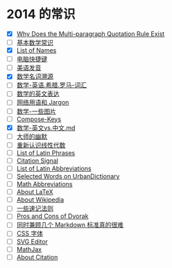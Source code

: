 2014 的常识
===========




* [x] [Why Does the Multi-paragraph Quotation Rule Exist](Why-Does-the-Multi-paragraph-Quotation-Rule-Exist.md)
* [ ] [基本数学常识](基本数学常识.md)
* [x] [List of Names](List-of-Names.md)
* [ ] [电脑快捷键](电脑快捷键.md)
* [ ] [美语发音](美语发音.md)
* [x] [数学名词溯源](数学名词.md)
* [ ] [数学-英语.希腊.罗马-词汇](数学-英语.希腊.罗马-词汇.md)
* [ ] [数学的英文表达](数学的英文表达.md)
* [ ] [网络用语和 Jargon](网络用语和Jargon.md)
* [ ] [数学-一些图片](数学-一些图片.md)
* [ ] [Compose-Keys](Compose-Keys.md)
* [x] [数学-英文vs.中文.md](数学-英文vs.中文.md)
* [ ] [大师的幽默](大师的幽默.md)
* [ ] [重新认识线性代数](重新认识线性代数.md)
* [ ] [List of Latin Phrases](List-of-Latin-Phrases.md)
* [ ] [Citation Signal](Citation-Signal.md)
* [ ] [List of Latin Abbreviations](List-of-Latin-Abbreviations.md)
* [ ] [Selected Words on UrbanDictionary](Selected-Words-on-UrbanDictionary.md)
* [ ] [Math Abbreviations](Math-Abbreviations.md)
* [ ] [About LaTeX](About-LaTeX.md)
* [ ] [About Wikipedia](About-Wikipedia.md)
* [ ] [一些速记法则](一些速记法则.md)
* [ ] [Pros and Cons of Dvorak](Dvorak-Pros-n-Cons.md)
* [ ] [同时兼顾几个 Markdown 标准真的很难](同时兼顾几个Markdown标准真的很难.md)
* [ ] [CSS 字体](CSS字体.md)
* [ ] [SVG Editor](SVG-Editor.md)
* [ ] [MathJax](MathJax.md)
* [ ] [About Citation](About-Citation.md)